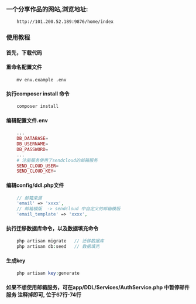 ### 一个分享作品的网站,浏览地址:
```url
	http://101.200.52.189:9876/home/index
```


### 使用教程

#### 首先，下载代码

#### 重命名配置文件
```
	mv env.example .env
```

#### 执行composer install 命令
```php
	composer install
```

#### 编辑配置文件.env

```php
	...
	DB_DATABASE=
	DB_USERNAME=
	DB_PASSWORD=
	...  
	# 注册服务使用了sendcloud的邮箱服务
	SEND_CLOUD_USER=
	SEND_CLOUD_KEY=
```

#### 编辑config/ddl.php文件
```php
	// 邮箱来源
    'email' => 'xxxx',
    // 邮箱模版  -> sendcloud 中自定义的邮箱模版
    'email_template' => 'xxxx',
```

#### 执行迁移数据库命令，以及数据填充命令
```php
	php artisan migrate   // 迁移数据库
	php artisan db:seed   // 数据填充
```


#### 生成key
```php
	php artisan key:generate
```


#### 如果不想使用邮箱服务，可在app/DDL/Services/AuthService.php 中暂停邮件服务 注释掉即可, 位于67行-74行



